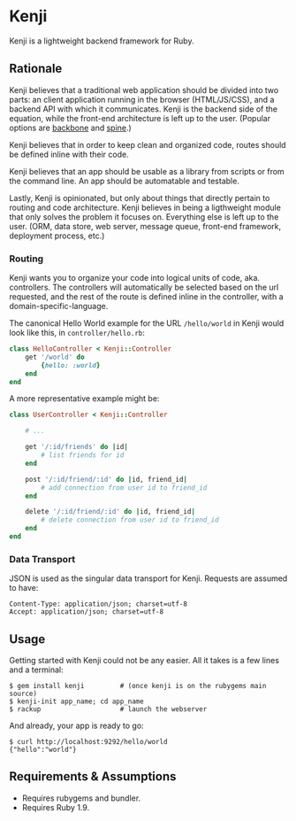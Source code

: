 # Kenji

Kenji is a lightweight backend framework for Ruby.


## Rationale

Kenji believes that a traditional web application should be divided into two parts: an client application running in the browser (HTML/JS/CSS), and a backend API with which it communicates. Kenji is the backend side of the equation, while the front-end architecture is left up to the user. (Popular options are [backbone][] and [spine][].)

[backbone]: http://documentcloud.github.com/backbone/
[spine]: http://spinejs.com/

Kenji believes that in order to keep clean and organized code, routes should be defined inline with their code.

Kenji believes that an app should be usable as a library from scripts or from the command line. An app should be automatable and testable.

Lastly, Kenji is opinionated, but only about things that directly pertain to routing and code architecture. Kenji believes in being a ligthweight module that only solves the problem it focuses on. Everything else is left up to the user. (ORM, data store, web server, message queue, front-end framework, deployment process, etc.)


### Routing

Kenji wants you to organize your code into logical units of code, aka. controllers. The controllers will automatically be selected based on the url requested, and the rest of the route is defined inline in the controller, with a domain-specific-language.

The canonical Hello World example for the URL `/hello/world` in Kenji would look like this, in `controller/hello.rb`:

````ruby
class HelloController < Kenji::Controller
    get '/world' do
        {hello: :world}
    end
end
````

A more representative example might be:

````ruby
class UserController < Kenji::Controller

    # ...

    get '/:id/friends' do |id|
        # list friends for id
    end

    post '/:id/friend/:id' do |id, friend_id|
        # add connection from user id to friend_id
    end

    delete '/:id/friend/:id' do |id, friend_id|
        # delete connection from user id to friend_id
    end
end
````


### Data Transport

JSON is used as the singular data transport for Kenji. Requests are assumed to have:

    Content-Type: application/json; charset=utf-8
    Accept: application/json; charset=utf-8


## Usage

Getting started with Kenji could not be any easier. All it takes is a few lines and a terminal:

    $ gem install kenji         # (once kenji is on the rubygems main source)
    $ kenji-init app_name; cd app_name
    $ rackup                    # launch the webserver

And already, your app is ready to go:

    $ curl http://localhost:9292/hello/world
    {"hello":"world"}


## Requirements & Assumptions

- Requires rubygems and bundler.
- Requires Ruby 1.9.
